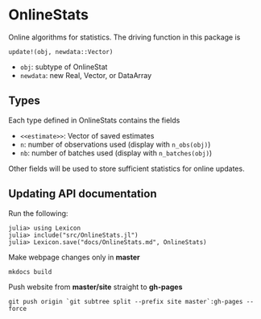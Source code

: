 # OnlineStats

Online algorithms for statistics.  The driving function in this package is  

```update!(obj, newdata::Vector)```
- `obj`: subtype of OnlineStat
- `newdata`: new Real, Vector, or DataArray  


## Types 
Each type defined in OnlineStats contains the fields  

- `<<estimate>>`: Vector of saved estimates
- `n`: number of observations used (display with `n_obs(obj)`)
- `nb`: number of batches used (display with `n_batches(obj)`)

Other fields will be used to store sufficient statistics for online updates.

## Updating API documentation
Run the following:
```
julia> using Lexicon
julia> include("src/OnlineStats.jl")
julia> Lexicon.save("docs/OnlineStats.md", OnlineStats)
```

Make webpage changes only in **master**
```
mkdocs build  
```

Push website from **master/site** straight to **gh-pages**
```
git push origin `git subtree split --prefix site master`:gh-pages --force
```
